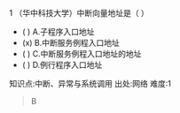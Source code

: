 1
（华中科技大学）中断向量地址是（ ）
- ( ) A.子程序入口地址
- (x) B.中断服务例程入口地址
- ( ) C.中断服务例程入口地址的地址
- ( ) D.例行程序入口地址

知识点:中断、异常与系统调用
出处:网络
难度:1
> B
